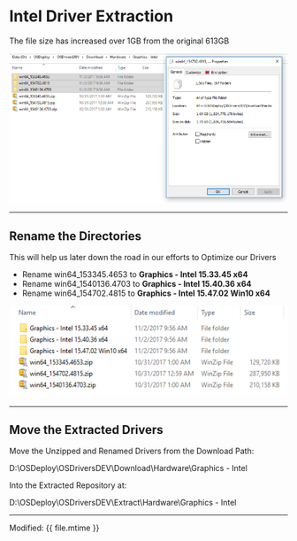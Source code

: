 # Intel Driver Extraction

The file size has increased over 1GB from the original 613GB

![](/assets/2017-11-02_9-57-34.png)

---

## Rename the Directories

This will help us later down the road in our efforts to Optimize our Drivers

* Rename win64\_153345.4653 to **Graphics - Intel 15.33.45 x64**
* Rename win64\_1540136.4703 to **Graphics - Intel 15.40.36 x64**
* Rename win64\_154702.4815 to **Graphics - Intel 15.47.02 Win10 x64**

![](/assets/2017-11-02_10-05-55.png)

---

## Move the Extracted Drivers

Move the Unzipped and Renamed Drivers from the Download Path:

D:\OSDeploy\OSDriversDEV\Download\Hardware\Graphics - Intel

Into the Extracted Repository at:

D:\OSDeploy\OSDriversDEV\Extract\Hardware\Graphics - Intel


---

Modified: {{ file.mtime }}